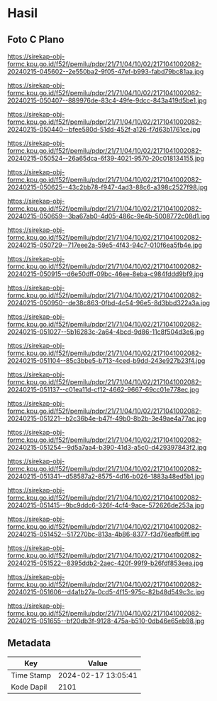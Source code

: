 # Hasil

## Foto C Plano

https://sirekap-obj-formc.kpu.go.id/f52f/pemilu/pdpr/21/71/04/10/02/2171041002082-20240215-045602--2e550ba2-9f05-47ef-b993-fabd79bc81aa.jpg

https://sirekap-obj-formc.kpu.go.id/f52f/pemilu/pdpr/21/71/04/10/02/2171041002082-20240215-050407--889976de-83c4-49fe-9dcc-843a419d5be1.jpg

https://sirekap-obj-formc.kpu.go.id/f52f/pemilu/pdpr/21/71/04/10/02/2171041002082-20240215-050440--bfee580d-51dd-452f-a126-f7d63b1761ce.jpg

https://sirekap-obj-formc.kpu.go.id/f52f/pemilu/pdpr/21/71/04/10/02/2171041002082-20240215-050524--26a65dca-6f39-4021-9570-20c018134155.jpg

https://sirekap-obj-formc.kpu.go.id/f52f/pemilu/pdpr/21/71/04/10/02/2171041002082-20240215-050625--43c2bb78-f947-4ad3-88c6-a398c2527f98.jpg

https://sirekap-obj-formc.kpu.go.id/f52f/pemilu/pdpr/21/71/04/10/02/2171041002082-20240215-050659--3ba67ab0-4d05-486c-9e4b-5008772c08d1.jpg

https://sirekap-obj-formc.kpu.go.id/f52f/pemilu/pdpr/21/71/04/10/02/2171041002082-20240215-050729--717eee2a-59e5-4f43-94c7-010f6ea5fb4e.jpg

https://sirekap-obj-formc.kpu.go.id/f52f/pemilu/pdpr/21/71/04/10/02/2171041002082-20240215-050915--d6e50dff-09bc-46ee-8eba-c984fddd9bf9.jpg

https://sirekap-obj-formc.kpu.go.id/f52f/pemilu/pdpr/21/71/04/10/02/2171041002082-20240215-050950--de38c863-0fbd-4c54-96e5-8d3bbd322a3a.jpg

https://sirekap-obj-formc.kpu.go.id/f52f/pemilu/pdpr/21/71/04/10/02/2171041002082-20240215-051027--5b16283c-2a64-4bcd-9d86-11c8f504d3e6.jpg

https://sirekap-obj-formc.kpu.go.id/f52f/pemilu/pdpr/21/71/04/10/02/2171041002082-20240215-051104--85c3bbe5-b713-4ced-b9dd-243e927b23f4.jpg

https://sirekap-obj-formc.kpu.go.id/f52f/pemilu/pdpr/21/71/04/10/02/2171041002082-20240215-051137--c01ea11d-cf12-4662-9667-69cc01e778ec.jpg

https://sirekap-obj-formc.kpu.go.id/f52f/pemilu/pdpr/21/71/04/10/02/2171041002082-20240215-051221--b2c36b4e-b47f-49b0-8b2b-3e49ae4a77ac.jpg

https://sirekap-obj-formc.kpu.go.id/f52f/pemilu/pdpr/21/71/04/10/02/2171041002082-20240215-051254--9d5a7aa4-b390-41d3-a5c0-d429397843f2.jpg

https://sirekap-obj-formc.kpu.go.id/f52f/pemilu/pdpr/21/71/04/10/02/2171041002082-20240215-051341--d58587a2-8575-4d16-b026-1883a48ed5b1.jpg

https://sirekap-obj-formc.kpu.go.id/f52f/pemilu/pdpr/21/71/04/10/02/2171041002082-20240215-051415--9bc9ddc6-326f-4cf4-9ace-572626de253a.jpg

https://sirekap-obj-formc.kpu.go.id/f52f/pemilu/pdpr/21/71/04/10/02/2171041002082-20240215-051452--517270bc-813a-4b86-8377-f3d76eafb6ff.jpg

https://sirekap-obj-formc.kpu.go.id/f52f/pemilu/pdpr/21/71/04/10/02/2171041002082-20240215-051522--8395ddb2-2aec-420f-99f9-b26fdf853eea.jpg

https://sirekap-obj-formc.kpu.go.id/f52f/pemilu/pdpr/21/71/04/10/02/2171041002082-20240215-051606--d4a1b27a-0cd5-4f15-975c-82b48d549c3c.jpg

https://sirekap-obj-formc.kpu.go.id/f52f/pemilu/pdpr/21/71/04/10/02/2171041002082-20240215-051655--bf20db3f-9128-475a-b510-0db46e65eb98.jpg


## Metadata

| Key        | Value               |
| ---------- | ------------------- |
| Time Stamp | 2024-02-17 13:05:41 |
| Kode Dapil | 2101                |



